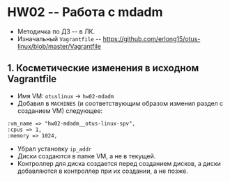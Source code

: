 # HW02 -- Работа с mdadm

* Методичка по ДЗ -- в ЛК.
* Изначальный `Vagrantfile` -- https://github.com/erlong15/otus-linux/blob/master/Vagrantfile

## 1. Косметические изменения в исходном Vagrantfile

* Имя VM: `otuslinux` -> `hw02-mdadm`
* Добавил в `MACHINES` (и соответствующим образом изменил раздел с созданием VM) следующее:
```
:vm_name => "hw02-mdadm__otus-linux-spv",
:cpus => 1,
:memory => 1024,
```
* Убрал установку `ip_addr`
* Диски создаются в папке VM, а не в текущей.
* Контроллер для диска создается перед созданием дисков, а диски добавляются в контроллер при их создании, а не позже.